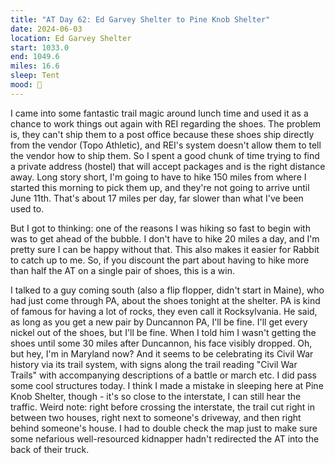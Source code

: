 ```yaml
---
title: "AT Day 62: Ed Garvey Shelter to Pine Knob Shelter"
date: 2024-06-03
location: Ed Garvey Shelter
start: 1033.0
end: 1049.6
miles: 16.6
sleep: Tent
mood: 🙂
---
```

I came into some fantastic trail magic around lunch time and used it as a chance to work things out again with REI regarding the shoes. The problem is, they can't ship them to a post office because these shoes ship directly from the vendor (Topo Athletic), and REI's system doesn't allow them to tell the vendor how to ship them. So I spent a good chunk of time trying to find a private address (hostel) that will accept packages and is the right distance away. Long story short, I'm going to have to hike 150 miles from where I started this morning to pick them up, and they're not going to arrive until June 11th. That's about 17 miles per day, far slower than what I've been used to.

But I got to thinking: one of the reasons I was hiking so fast to begin with was to get ahead of the bubble. I don't have to hike 20 miles a day, and I'm pretty sure I can be happy without that. This also makes it easier for Rabbit to catch up to me. So, if you discount the part about having to hike more than half the AT on a single pair of shoes, this is a win.


I talked to a guy coming south (also a flip flopper, didn't start in Maine), who had just come through PA, about the shoes tonight at the shelter. PA is kind of famous for having a lot of rocks, they even call it Rocksylvania. He said, as long as you get a new pair by Duncannon PA, I'll be fine. I'll get every nickel out of the shoes, but I'll be fine. When I told him I wasn't getting the shoes until some 30 miles after Duncannon, his face visibly dropped.
Oh, but hey, I'm in Maryland now? And it seems to be celebrating its Civil War history via its trail system, with signs along the trail reading "Civil War Trails" with accompanying descriptions of a battle or march etc. I did pass some cool structures today. I think I made a mistake in sleeping here at Pine Knob Shelter, though - it's so close to the interstate, I can still hear the traffic. Weird note: right before crossing the interstate, the trail cut right in between two houses, right next to someone's driveway, and then right behind someone's house. I had to double check the map just to make sure some nefarious well-resourced kidnapper hadn't redirected the AT into the back of their truck.

